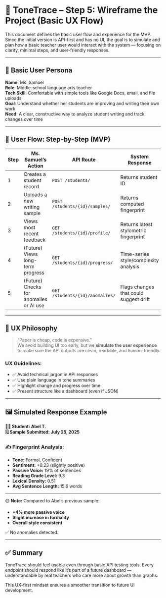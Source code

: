 # 🧠 ToneTrace – Step 5: Wireframe the Project (Basic UX Flow)

This document defines the basic user flow and experience for the MVP. Since the initial version is API-first and has no UI, the goal is to simulate and plan how a basic teacher user would interact with the system — focusing on clarity, minimal steps, and user-friendly responses.

---

## 👤 Basic User Persona

**Name**: Ms. Samuel  
**Role**: Middle-school language arts teacher  
**Tech Skill**: Comfortable with simple tools like Google Docs, email, and file uploads  
**Goal**: Understand whether her students are improving and writing their own work  
**Need**: A clear, constructive way to analyze student writing and track changes over time

---

## 🔄 User Flow: Step-by-Step (MVP)

| Step | Ms. Samuel’s Action                        | API Route                            | System Response                         |
|------|--------------------------------------------|--------------------------------------|------------------------------------------|
| 1    | Creates a student record                   | `POST /students/`                    | Returns student ID                       |
| 2    | Uploads a new writing sample               | `POST /students/{id}/samples/`       | Returns computed fingerprint             |
| 3    | Views most recent feedback                 | `GET /students/{id}/profile/`        | Returns latest stylometric fingerprint   |
| 4    | (Future) Views long-term progress          | `GET /students/{id}/progress/`       | Time-series style/complexity analysis    |
| 5    | (Future) Checks for anomalies or AI use    | `GET /students/{id}/anomalies/`      | Flags changes that could suggest drift   |

---

## 🧭 UX Philosophy

> “Paper is cheap, code is expensive.”  
We avoid building UI too early, but we **simulate the user experience** to make sure the API outputs are clean, readable, and human-friendly.

### UX Guidelines:
- ✅ Avoid technical jargon in API responses
- ✅ Use plain language in tone summaries
- ✅ Highlight change and progress over time
- ✅ Present structure like a dashboard (even if JSON)

---

## 🖼️ Simulated Response Example

**👩‍🎓 Student: Abel T.**  
**🗓️ Sample Submitted: July 25, 2025**

### ✍️ Fingerprint Analysis:
- **Tone:** Formal, Confident  
- **Sentiment:** +0.23 (slightly positive)  
- **Passive Voice:** 19% of sentences  
- **Reading Grade Level:** 9.3  
- **Lexical Density:** 0.51  
- **Avg Sentence Length:** 15.6 words  

---

🟡 **Note:** Compared to Abel’s previous sample:
- **+4% more passive voice**
- **Slight increase in formality**
- **Overall style consistent**

✅ No anomalies detected.

---

## ✅ Summary

ToneTrace should feel usable even through basic API testing tools. Every endpoint should respond like it’s part of a future dashboard — understandable by real teachers who care more about growth than graphs.

This UX-first mindset ensures a smoother transition to future UI development.

